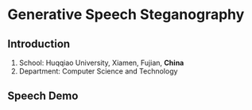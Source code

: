 # Generative Speech Steganography

## Introduction
1. School: Huqqiao University, Xiamen, Fujian, **China**
2. Department: Computer Science and Technology

## Speech Demo
<!-- <audio controls> -->
<!--   <source src="{{ site.baseurl }}/speech/ljs_speech10.wav" type="audio/wav">  -->
<!-- </audio> -->
